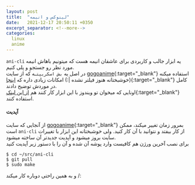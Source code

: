 ```yaml
---
layout: post
title:  "لینوکس و انیمه"
date:   2021-12-17 20:50:11 +0350
excerpt_separator: <!--more-->
categories:
  linux
  anime
---
```

`ani-cli` یه ابزار جالب و کاربردی برای عاشقان انیمه هست که میتونیم باهاش انیمه مورد نظر رو جستجو و پلی کنیم.   
در اصل یه `بش اسکریپت`ـه که از سایت [gogoanime](https://gogoanime.pe){:target="_blank"} استفاده میکنه (خوشبختانه هنوز فیلتر نشده |:)
امکانات زیادی داره که [اینجا](https://github.com/pystardust/ani-cli){:target="_blank"} کامل در موردش توضیح دادند.   
اونایی که میخوان تو ویندوز با این ابزار کار کنند هم [از این لینک](https://github.com/pystardust/ani-cli/tree/windows-vlc){:target="_blank"} استفاده کنند.
<!--more-->
#### آپدیت
از آنجایی که سایت [gogoanime](https://gogoanime.pe){:target="_blank"} بمرور زمان تغییر میکند، ممکن است `ani-cli` از کار بیفتد و نتوانید با آن کار کنید. ولی خوشبختانه این ابزار با تغییرات سایت بروز میشود و آپدیت جدیدتر آن ساخته میشود.   
برای نصب آخرین ورژن هم کافیست وارد پوشه آن شده و آن را با دستور زیر آپدیت کنید   
```console
$ cd ~/src/ani-cli
$ git pull
$ sudo make
```   
و به همین راحتی دوباره کار میکند /: